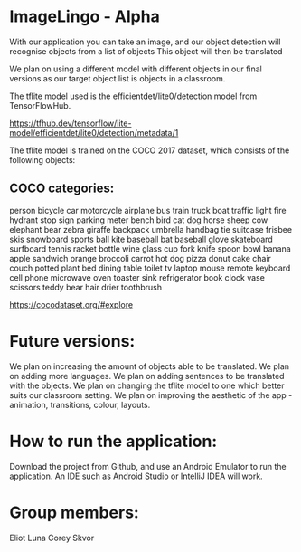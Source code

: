 # ImageLingo - Alpha

With our application you can take an image, and our object detection will recognise objects from a list of objects
This object will then be translated 

We plan on using a different model with different objects in our final versions as our target object list is objects
in a classroom.


The tflite model used is the efficientdet/lite0/detection model from TensorFlowHub.

https://tfhub.dev/tensorflow/lite-model/efficientdet/lite0/detection/metadata/1

The tflite model is trained on the COCO 2017 dataset, which consists of the following objects:

## COCO categories: 
person bicycle car motorcycle airplane bus train truck boat traffic light fire hydrant stop sign parking 
meter bench bird cat dog horse sheep cow elephant bear zebra giraffe backpack umbrella handbag tie suitcase 
frisbee skis snowboard sports ball kite baseball bat baseball glove skateboard surfboard tennis racket bottle 
wine glass cup fork knife spoon bowl banana apple sandwich orange broccoli carrot hot dog pizza donut cake chair 
couch potted plant bed dining table toilet tv laptop mouse remote keyboard cell phone microwave oven 
toaster sink refrigerator book clock vase scissors teddy bear hair drier toothbrush

https://cocodataset.org/#explore

# Future versions:
We plan on increasing the amount of objects able to be translated.
We plan on adding more languages.
We plan on adding sentences to be translated with the objects.
We plan on changing the tflite model to one which better suits our classroom setting.
We plan on improving the aesthetic of the app - animation, transitions, colour, layouts.


# How to run the application:
Download the project from Github, and use an Android Emulator to run the application. An IDE such as Android Studio
or  IntelliJ IDEA will work. 


# Group members:
Eliot Luna 
Corey Skvor 

